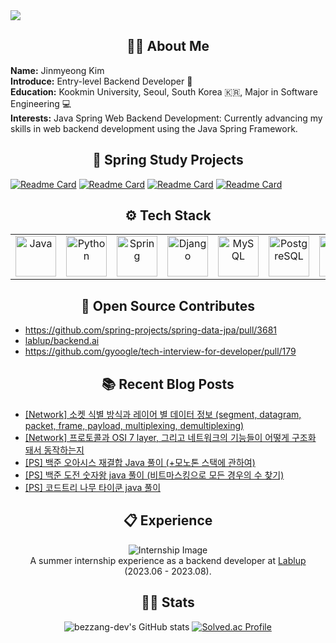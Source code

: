<img src="https://capsule-render.vercel.app/api?type=waving&color=0:ff577f,100:7d8ef8&height=150&section=header" />

<h2 align="center">🧑‍💻 About Me</h2>

<p align="left">
  <strong>Name:</strong> Jinmyeong Kim<br>
  <strong>Introduce:</strong> Entry-level Backend Developer 🐣 <br>
  <strong>Education:</strong> Kookmin University, Seoul, South Korea 🇰🇷, Major in Software Engineering 💻 <br>
  <strong>Interests:</strong> Java Spring Web Backend Development: Currently advancing my skills in web backend development using the Java Spring Framework.
</p>

<h2 align="center">🍃 Spring Study Projects</h2>

[![Readme Card](https://github-readme-stats.vercel.app/api/pin/?username=bezzang-dev&repo=the-survey-revision&theme=dark)](https://github.com/bezzang-dev/the-survey-revision)
[![Readme Card](https://github-readme-stats.vercel.app/api/pin/?username=bezzang-dev&repo=pickple-backend&theme=dark)](https://github.com/bezzang-dev/pickple-backend)
[![Readme Card](https://github-readme-stats.vercel.app/api/pin/?username=bezzang-dev&repo=spring-cloud-product-service&theme=dark
)](https://github.com/bezzang-dev/spring-cloud-product-service)
[![Readme Card](https://github-readme-stats.vercel.app/api/pin/?username=bezzang-dev&repo=spring-security-session-auth&theme=dark)](https://github.com/bezzang-dev/spring-security-session-auth)

<h2 align="center">⚙️ Tech Stack</h2>

<table align="center">
  <tr>
    <td align="center">
      <a href="https://skillicons.dev">
        <img src="https://skillicons.dev/icons?i=java" alt="Java" width="65" height="65" />
      </a>
    </td>
    <td align="center">
      <a href="https://skillicons.dev">
        <img src="https://skillicons.dev/icons?i=python" alt="Python" width="65" height="65" />
      </a>
    </td>
    <td align="center">
      <a href="https://skillicons.dev">
        <img src="https://skillicons.dev/icons?i=spring" alt="Spring" width="65" height="65" />
      </a>
    </td>
    <td align="center">
      <a href="https://skillicons.dev">
        <img src="https://skillicons.dev/icons?i=django" alt="Django" width="65" height="65" />
      </a>
    </td>
    <td align="center">
      <a href="https://skillicons.dev">
        <img src="https://skillicons.dev/icons?i=mysql" alt="MySQL" width="65" height="65" />
      </a>
    </td>
    <td align="center">
      <a href="https://skillicons.dev">
        <img src="https://skillicons.dev/icons?i=postgres" alt="PostgreSQL" width="65" height="65" />
      </a>
    </td>
    <td align="center">
      <a href="https://skillicons.dev">
        <img src="https://skillicons.dev/icons?i=redis" alt="Redis" width="65" height="65" />
      </a>
    </td>
    <td align="center">
      <a href="https://skillicons.dev">
        <img src="https://skillicons.dev/icons?i=docker" alt="Docker" width="65" height="65" />
      </a>
    </td>
    <td align="center">
      <a href="https://skillicons.dev">
        <img src="https://skillicons.dev/icons?i=aws" alt="AWS" width="65" height="65" />
      </a>
    </td>
  </tr>
</table>


<h2 align="center"> 🎉 Open Source Contributes </h2>

- https://github.com/spring-projects/spring-data-jpa/pull/3681
- <a href="https://github.com/lablup/backend.ai/commits?author=bezzang-dev">lablup/backend.ai</a>
- https://github.com/gyoogle/tech-interview-for-developer/pull/179

<h2 align="center">📚 Recent Blog Posts </h2>

<!-- BLOG-POST-LIST:START -->
- [[Network] 소켓 식별 방식과 레이어 별 데이터 정보 &lpar;segment, datagram, packet, frame, payload, multiplexing, demultiplexing&rpar;](https://bezzang2.tistory.com/264)
- [[Network] 프로토콜과 OSI 7 layer, 그리고 네트워크의 기능들이 어떻게 구조화 돼서 동작하는지](https://bezzang2.tistory.com/263)
- [[PS] 백준 오아시스 재결합 Java 풀이 &lpar;+모노톤 스택에 관하여&rpar;](https://bezzang2.tistory.com/262)
- [[PS] 백준 도전 숫자왕 java 풀이 &lpar;비트마스킹으로 모든 경우의 수 찾기&rpar;](https://bezzang2.tistory.com/261)
- [[PS] 코드트리 나무 타이쿤 java 풀이](https://bezzang2.tistory.com/260)
<!-- BLOG-POST-LIST:END -->

<h2 align="center">📋 Experience</h2>

<p align="center">
  <img src="https://github.com/user-attachments/assets/c8148767-fd56-48dd-b572-553270fc0a0f" alt="Internship Image"><br>
  A summer internship experience as a backend developer at <a href="https://github.com/lablup">Lablup</a> (2023.06 - 2023.08). 
</p>

<h2 align="center">🏃‍➡️ Stats</h2>
<p align="center">
  <img src="https://github-readme-stats.vercel.app/api?username=bezzang-dev&show_icons=true&theme=ambient_gradient" alt="bezzang-dev's GitHub stats">
  <a href="https://solved.ac/kjmdkdlel/"><img src="http://mazassumnida.wtf/api/v2/generate_badge?boj=kjmdkdlel" alt="Solved.ac Profile"></a>
</p>



